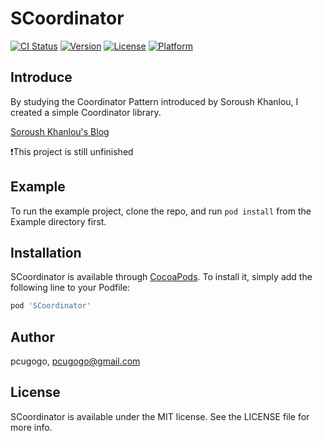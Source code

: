 # SCoordinator

[![CI Status](https://img.shields.io/travis/pcugogo/SCoordinator.svg?style=flat)](https://travis-ci.org/pcugogo/SCoordinator)
[![Version](https://img.shields.io/cocoapods/v/SCoordinator.svg?style=flat)](https://cocoapods.org/pods/SCoordinator)
[![License](https://img.shields.io/cocoapods/l/SCoordinator.svg?style=flat)](https://cocoapods.org/pods/SCoordinator)
[![Platform](https://img.shields.io/cocoapods/p/SCoordinator.svg?style=flat)](https://cocoapods.org/pods/SCoordinator)


## Introduce

By studying the Coordinator Pattern introduced by Soroush Khanlou, I created a simple Coordinator library.
 
[Soroush Khanlou's Blog](https://khanlou.com/2015/01/the-coordinator/)

❗️This project is still unfinished

## Example

To run the example project, clone the repo, and run `pod install` from the Example directory first.

## Installation

SCoordinator is available through [CocoaPods](https://cocoapods.org). To install
it, simply add the following line to your Podfile:

```ruby
pod 'SCoordinator'
```

## Author

pcugogo, pcugogo@gmail.com

## License

SCoordinator is available under the MIT license. See the LICENSE file for more info.
